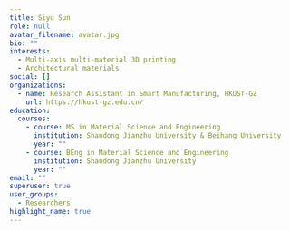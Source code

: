 ```yaml
---
title: Siyu Sun
role: null
avatar_filename: avatar.jpg
bio: ""
interests:
  - Multi-axis multi-material 3D printing
  - Architectural materials
social: []
organizations:
  - name: Research Assistant in Smart Manufacturing, HKUST-GZ
    url: https://hkust-gz.edu.cn/
education:
  courses:
    - course: MS in Material Science and Engineering
      institution: Shandong Jianzhu University & Beihang University
      year: ""
    - course: BEng in Material Science and Engineering
      institution: Shandong Jianzhu University
      year: ""
email: ""
superuser: true
user_groups:
  - Researchers
highlight_name: true
---
```

